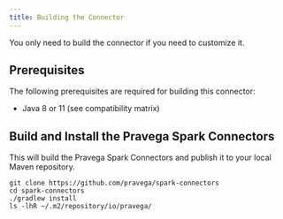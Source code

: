 ```yaml
---
title: Building the Connector
---
```


<!--
Copyright (c) Dell Inc., or its subsidiaries. All Rights Reserved.

Licensed under the Apache License, Version 2.0 (the "License");
you may not use this file except in compliance with the License.
You may obtain a copy of the License at

    http://www.apache.org/licenses/LICENSE-2.0
-->

You only need to build the connector if you need to customize it.

## Prerequisites

The following prerequisites are required for building this connector:

- Java 8 or 11 (see compatibility matrix)

## Build and Install the Pravega Spark Connectors

This will build the Pravega Spark Connectors and publish it to your local Maven repository.

```shell
git clone https://github.com/pravega/spark-connectors
cd spark-connectors
./gradlew install
ls -lhR ~/.m2/repository/io/pravega/
```
